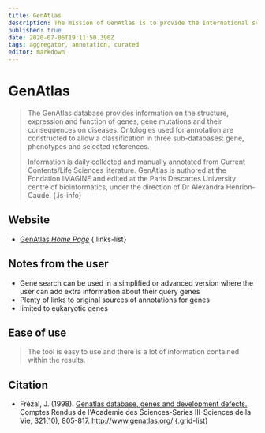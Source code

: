 ```yaml
---
title: GenAtlas
description: The mission of GenAtlas is to provide the international scientific and medical community with scientific and clinical digests on genes and diseases.
published: true
date: 2020-07-06T19:11:50.390Z
tags: aggregator, annotation, curated
editor: markdown
---
```


# GenAtlas

> The GenAtlas database provides information on the structure, expression and function of genes, gene mutations and their consequences on diseases. Ontologies used for annotation are constructed to allow a classification in three sub-databases: gene, phenotypes and selected references. 
>
> Information is daily collected and manually annotated from Current Contents/Life Sciences literature. GenAtlas is authored at the Fondation IMAGINE and edited at the Paris Descartes University centre of bioinformatics, under the direction of Dr Alexandra Henrion-Caude.
{.is-info}

 

## Website
- [GenAtlas *Home Page*](http://www.genatlas.org/)
 {.links-list}
 
 ## Notes from the user
 - Gene search can be used in a simplified or advanced version where the user can add extra information about their query genes
 - Plenty of links to original sources of annotations for genes
 - limited to eukaryotic genes
 
 ## Ease of use
 > The tool is easy to use and there is a lot of information contained within the results.
 

## Citation 

- Frézal, J. (1998). [Genatlas database, genes and development defects.](https://www.sciencedirect.com/science/article/abs/pii/S0764446999800213) Comptes Rendus de l'Académie des Sciences-Series III-Sciences de la Vie, 321(10), 805-817. http://www.genatlas.org/
{.grid-list}
